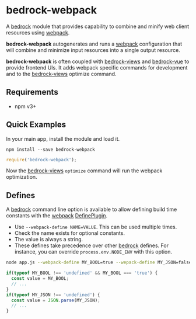 # bedrock-webpack

A [bedrock][] module that provides capability to combine and minify web client
resources using [webpack][].

**bedrock-webpack** autogenerates and runs a [webpack][] configuration that
will combine and minimize input resources into a single output resource.

**bedrock-webpack** is often coupled with [bedrock-views][] and
[bedrock-vue][] to provide frontend UIs. It adds webpack specific commands
for development and to the [bedrock-views][] optimize command.

## Requirements

- npm v3+

## Quick Examples

In your main app, install the module and load it.

```
npm install --save bedrock-webpack
```

```js
require('bedrock-webpack');
```

Now the [bedrock-views][] `optimize` command will run the webpack optimization.

## Defines

A [bedrock][] command line option is available to allow defining build time
constants with the [webpack][] [DefinePlugin][].

- Use `--webpack-define NAME=VALUE`. This can be used multiple times.
- Check the name exists for optional constants.
- The value is always a string.
- These defines take precedence over other [bedrock][] defines. For instance,
  you can override `process.env.NODE_ENV` with this option.

```sh
node app.js --webpack-define MY_BOOL=true --wepack-define MY_JSON=false
```
```js
if(typeof MY_BOOL !== 'undefined' && MY_BOOL === 'true') {
  const value = MY_BOOL;
  // ...
}
if(typeof MY_JSON !== 'undefined') {
  const value = JSON.parse(MY_JSON);
  // ...
}
```

[DefinePlugin]: https://webpack.js.org/plugins/define-plugin/
[bedrock]: https://github.com/digitalbazaar/bedrock
[bedrock-vue]: https://github.com/digitalbazaar/bedrock-vue
[bedrock-views]: https://github.com/digitalbazaar/bedrock-views
[webpack]: https://webpack.js.org/
